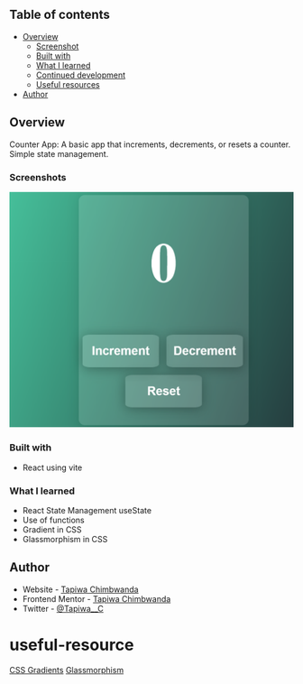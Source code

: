 ## Table of contents

- [Overview](#overview)
  - [Screenshot](#screenshot)
  - [Built with](#built-with)
  - [What I learned](#what-i-learned)
  - [Continued development](#continued-development)
  - [Useful resources](#useful-resources)
- [Author](#author)

## Overview

Counter App: A basic app that increments, decrements, or resets a counter. Simple state management.

### Screenshots

![](./src/Images/Screenshot%202024-06-07%20194708.png)

### Built with

- React using vite

### What I learned

- React State Management useState
- Use of functions
- Gradient in CSS
- Glassmorphism in CSS

## Author

- Website - [Tapiwa Chimbwanda](https://tapiwa.me/)
- Frontend Mentor - [Tapiwa Chimbwanda](https://www.frontendmentor.io/profile/Civil-t)
- Twitter - [@Tapiwa\_\_C](https://x.com/Tapiwa__C)

# useful-resource

[CSS Gradients](https://gradients.shecodes.io/)
[Glassmorphism](https://css.glass/)

